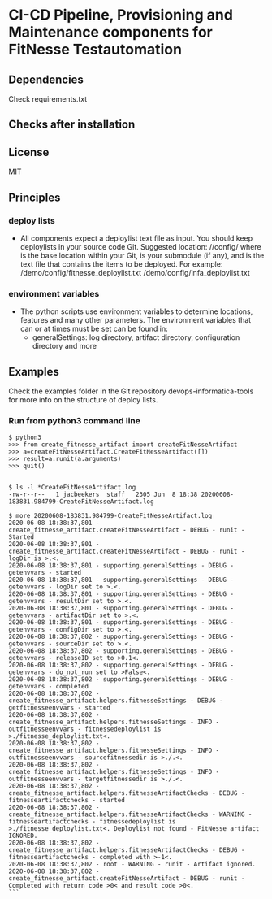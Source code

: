 # CI-CD Pipeline, Provisioning and Maintenance components for FitNesse Testautomation

## Dependencies
Check requirements.txt

## Checks after installation


## License

MIT

## Principles

### deploy lists

* All components expect a deploylist text file as input. You should keep deploylists in your source code Git. Suggested location:
<root>/<feature>/config/<deploylist> where <root> is the base location within your Git, <feature> is your submodule (if any), and <deploylist> is the text file that contains the items to be deployed.
  For example:
  <myGit>/demo/config/fitnesse_deploylist.txt
  <myGit>/demo/config/infa_deploylist.txt

### environment variables

* The python scripts use environment variables to determine locations, features and many other parameters. The environment variables that can or at times must be set can be found in:
  * generalSettings: log directory, artifact directory, configuration directory and more

## Examples

Check the examples folder in the Git repository devops-informatica-tools for more info on the structure of deploy lists.

### Run from python3 command line
````
$ python3
>>> from create_fitnesse_artifact import createFitNesseArtifact
>>> a=createFitNesseArtifact.CreateFitNesseArtifact([])
>>> result=a.runit(a.arguments)
>>> quit()


$ ls -l *CreateFitNesseArtifact.log
-rw-r--r--   1 jacbeekers  staff   2305 Jun  8 18:38 20200608-183831.984799-CreateFitNesseArtifact.log

$ more 20200608-183831.984799-CreateFitNesseArtifact.log 
2020-06-08 18:38:37,801 - create_fitnesse_artifact.createFitNesseArtifact - DEBUG - runit - Started
2020-06-08 18:38:37,801 - create_fitnesse_artifact.createFitNesseArtifact - DEBUG - runit - logDir is >.<.
2020-06-08 18:38:37,801 - supporting.generalSettings - DEBUG - getenvvars - started
2020-06-08 18:38:37,801 - supporting.generalSettings - DEBUG - getenvvars - logDir set to >.<.
2020-06-08 18:38:37,801 - supporting.generalSettings - DEBUG - getenvvars - resultDir set to >.<.
2020-06-08 18:38:37,801 - supporting.generalSettings - DEBUG - getenvvars - artifactDir set to >.<.
2020-06-08 18:38:37,801 - supporting.generalSettings - DEBUG - getenvvars - configDir set to >.<.
2020-06-08 18:38:37,802 - supporting.generalSettings - DEBUG - getenvvars - sourceDir set to >.<.
2020-06-08 18:38:37,802 - supporting.generalSettings - DEBUG - getenvvars - releaseID set to >0.1<.
2020-06-08 18:38:37,802 - supporting.generalSettings - DEBUG - getenvvars - do_not_run set to >False<.
2020-06-08 18:38:37,802 - supporting.generalSettings - DEBUG - getenvvars - completed
2020-06-08 18:38:37,802 - create_fitnesse_artifact.helpers.fitnesseSettings - DEBUG - getfitnesseenvvars - started
2020-06-08 18:38:37,802 - create_fitnesse_artifact.helpers.fitnesseSettings - INFO - outfitnesseenvvars - fitnessedeploylist is >./fitnesse_deploylist.txt<.
2020-06-08 18:38:37,802 - create_fitnesse_artifact.helpers.fitnesseSettings - INFO - outfitnesseenvvars - sourcefitnessedir is >./.<.
2020-06-08 18:38:37,802 - create_fitnesse_artifact.helpers.fitnesseSettings - INFO - outfitnesseenvvars - targetfitnessedir is >./.<.
2020-06-08 18:38:37,802 - create_fitnesse_artifact.helpers.fitnesseArtifactChecks - DEBUG - fitnesseartifactchecks - started
2020-06-08 18:38:37,802 - create_fitnesse_artifact.helpers.fitnesseArtifactChecks - WARNING - fitnesseartifactchecks - fitnessedeploylist is >./fitnesse_deploylist.txt<. Deploylist not found - FitNesse artifact IGNORED.
2020-06-08 18:38:37,802 - create_fitnesse_artifact.helpers.fitnesseArtifactChecks - DEBUG - fitnesseartifactchecks - completed with >-1<.
2020-06-08 18:38:37,802 - root - WARNING - runit - Artifact ignored.
2020-06-08 18:38:37,802 - create_fitnesse_artifact.createFitNesseArtifact - DEBUG - runit - Completed with return code >0< and result code >0<.
```





